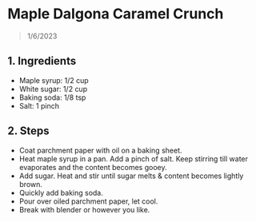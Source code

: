 # Maple Dalgona Caramel Crunch
> 1/6/2023 <br>


## 1. Ingredients
- Maple syrup: 1/2 cup
- White sugar: 1/2 cup
- Baking soda: 1/8 tsp
- Salt: 1 pinch

## 2. Steps
- Coat parchment paper with oil on a baking sheet.
- Heat maple syrup in a pan. Add a pinch of salt. Keep stirring till water evaporates and the content becomes gooey.
- Add sugar. Heat and stir until sugar melts & content becomes lightly brown.
- Quickly add baking soda.
- Pour over oiled parchment paper, let cool.
- Break with blender or however you like.
